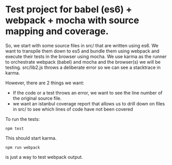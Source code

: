 # Test project for babel (es6) + webpack + mocha with source mapping and coverage.

So, we start with some source files in src/ that are written using es6.
We want to transpile them down to es5 and bundle them using webpack and execute their tests in the browser using mocha.
We use karma as the runner to orchestrate webpack (babel) and mocha and the browser(s) we will be testing.
src/lib2.js throws a deliberate error so we can see a stacktrace in karma.

However, there are 2 things we want:

* If the code or a test throws an error, we want to see the line number of the original source file.
* we want an istanbul coverage report that allows us to drill down on files in src/ to see which
  lines of code have not been covered

To run the tests:

    npm test

This should start karma.

    npm run webpack

is just a way to test webpack output.

